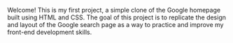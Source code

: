 Welcome! This is my first project, a simple clone of the Google homepage built using HTML and CSS. The goal of this project is to replicate the design and layout of the Google search page as a way to practice and improve my front-end development skills.
